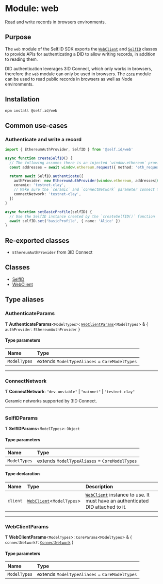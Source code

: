 # Module: web

Read and write records in browsers environments.

## Purpose

The `web` module of the Self.ID SDK exports the [`WebClient`](../classes/web.WebClient.md) and
[`SelfID`](../classes/web.SelfID.md) classes to provide APIs for authenticating a DID to allow writing
records, in addition to reading them.

DID authentication leverages 3ID Connect, which only works in browsers, therefore the `web`
module can only be used in browsers. The [`core`](core.md) module can be used to read public
records in browsers as well as Node environments.

## Installation

```sh
npm install @self.id/web
```

## Common use-cases

### Authenticate and write a record

```ts
import { EthereumAuthProvider, SelfID } from '@self.id/web'

async function createSelfID() {
  // The following assumes there is an injected `window.ethereum` provider
  const addresses = await window.ethereum.request({ method: 'eth_requestAccounts' })

  return await SelfID.authenticate({
    authProvider: new EthereumAuthProvider(window.ethereum, addresses[0]),
    ceramic: 'testnet-clay',
    // Make sure the `ceramic` and `connectNetwork` parameter connect to the same network
    connectNetwork: 'testnet-clay',
  })
}

async function setBasicProfile(selfID) {
  // Use the SelfID instance created by the `createSelfID()` function
  await selfID.set('basicProfile', { name: 'Alice' })
}
```

## Re-exported classes

- `EthereumAuthProvider` from 3ID Connect

## Classes

- [SelfID](../classes/web.SelfID.md)
- [WebClient](../classes/web.WebClient.md)

## Type aliases

### AuthenticateParams

Ƭ **AuthenticateParams**<`ModelTypes`\>: [`WebClientParams`](web.md#webclientparams)<`ModelTypes`\> & { `authProvider`: `EthereumAuthProvider`  }

#### Type parameters

| Name | Type |
| :------ | :------ |
| `ModelTypes` | extends `ModelTypeAliases` = `CoreModelTypes` |

___

### ConnectNetwork

Ƭ **ConnectNetwork**: ``"dev-unstable"`` \| ``"mainnet"`` \| ``"testnet-clay"``

Ceramic networks supported by 3ID Connect.

___

### SelfIDParams

Ƭ **SelfIDParams**<`ModelTypes`\>: `Object`

#### Type parameters

| Name | Type |
| :------ | :------ |
| `ModelTypes` | extends `ModelTypeAliases` = `CoreModelTypes` |

#### Type declaration

| Name | Type | Description |
| :------ | :------ | :------ |
| `client` | [`WebClient`](../classes/web.WebClient.md)<`ModelTypes`\> | [`WebClient`](../classes/web.WebClient.md) instance to use. It must have an authenticated DID attached to it. |

___

### WebClientParams

Ƭ **WebClientParams**<`ModelTypes`\>: `CoreParams`<`ModelTypes`\> & { `connectNetwork?`: [`ConnectNetwork`](web.md#connectnetwork)  }

#### Type parameters

| Name | Type |
| :------ | :------ |
| `ModelTypes` | extends `ModelTypeAliases` = `CoreModelTypes` |
